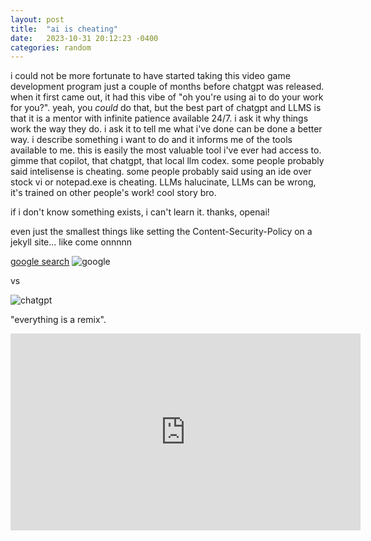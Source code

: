 ```yaml
---
layout: post
title:  "ai is cheating"
date:   2023-10-31 20:12:23 -0400
categories: random
---
```

i could not be more fortunate to have started taking this video game development program just a couple of months before chatgpt was released.  when it first came out, it had this vibe of "oh you're using ai to do your work for you?".  yeah, you *could* do that, but the best part of chatgpt and LLMS is that it is a mentor with infinite patience available 24/7.  i ask it why things work the way they do.  i ask it to tell me what i've done can be done a better way.  i describe something i want to do and it informs me of the tools available to me.  this is easily the most valuable tool i've ever had access to.  gimme that copilot, that chatgpt, that local llm codex.  some people probably said intelisense is cheating.  some people probably said using an ide over stock vi or notepad.exe is cheating.  LLMs halucinate, LLMs can be wrong, it's trained on other people's work! cool story bro.

if i don't know something exists, i can't learn it.  thanks, openai!

even just the smallest things like setting the Content-Security-Policy on a jekyll site... like come onnnnn

[google search](https://www.google.com/search?q=jekyll+set+content+security+policy&sca_esv=585730610&source=hp&ei=viRlZZrYL7GoptQPnfO_gAU&iflsig=AO6bgOgAAAAAZWUyzvS7wT6awv3hC10VVXkLF0kaMAcP&ved=0ahUKEwiar8CfqeWCAxUxlIkEHZ35D1AQ4dUDCAw&uact=5&oq=jekyll+set+content+security+policy&gs_lp=Egdnd3Mtd2l6IiJqZWt5bGwgc2V0IGNvbnRlbnQgc2VjdXJpdHkgcG9saWN5MgUQIRigAUjIDlAAWABwAXgAkAEAmAFZoAFZqgEBMbgBA8gBAPgBAvgBAQ&sclient=gws-wiz)
<img src="/images/google-csp.png" alt="google" class="responsive-image">

vs

<img src="/images/chatgpt-csp.png" alt="chatgpt" class="responsive-image">

"everything is a remix".

<iframe width="560" height="315" src="https://www.youtube.com/embed/X9RYuvPCQUA?si=NwisUscljPmc3UBS" title="YouTube video player" frameborder="0" allow="accelerometer; autoplay; clipboard-write; encrypted-media; gyroscope; picture-in-picture; web-share" allowfullscreen></iframe>
